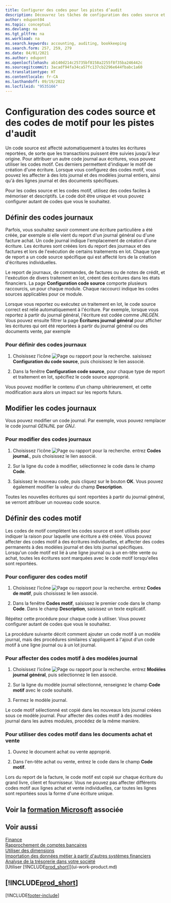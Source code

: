```yaml
---
title: Configurer des codes pour les pistes d’audit
description: Découvrez les tâches de configuration des codes source et des codes motif que vous pouvez utiliser pour suivre les pistes d'audit.
author: edupont04
ms.topic: conceptual
ms.devlang: na
ms.tgt_pltfrm: na
ms.workload: na
ms.search.keywords: accounting, auditing, bookkeeping
ms.search.form: 257, 259, 279
ms.date: 04/01/2021
ms.author: edupont
ms.openlocfilehash: ab140d214c25735bf8158a2255f8f35ba246442c
ms.sourcegitcommit: 3acadf94fa34ca57fc137cb2296e644fbabc1a60
ms.translationtype: HT
ms.contentlocale: fr-CA
ms.lasthandoff: 09/19/2022
ms.locfileid: "9535166"
---
```

# <a name="setting-up-source-codes-and-reason-codes-for-audit-trails"></a>Configuration des codes source et des codes de motif pour les pistes d'audit

Un code source est affecté automatiquement à toutes les écritures reportées, de sorte que les transactions puissent être suivies jusqu'à leur origine. Pour attribuer un autre code journal aux écritures, vous pouvez utiliser les codes motif. Ces derniers permettent d'indiquer le motif de création d'une écriture. Lorsque vous configurez des codes motif, vous pouvez les affecter à des lots journal et des modèles journal entiers, ainsi qu'à des lignes journal et des documents spécifiques.  

Pour les codes source et les codes motif, utilisez des codes faciles à mémoriser et descriptifs. Le code doit être unique et vous pouvez configurer autant de codes que vous le souhaitez.

## <a name="define-source-codes"></a>Définir des codes journaux

Parfois, vous souhaitez savoir comment une écriture particulière a été créée, par exemple si elle vient du report d'un journal général ou d'une facture achat. Un code journal indique l'emplacement de création d'une écriture. Les écritures sont créées lors du report des journaux et des factures et lors de l'exécution de certains traitements en lot. Chaque type de report a un code source spécifique qui est affecté lors de la création d'écritures individuelles.  

Le report de journaux, de commandes, de factures ou de notes de crédit, et l'exécution de divers traitement en lot, créent des écritures dans les états financiers. La page **Configuration code source** comporte plusieurs raccourcis, un pour chaque module. Chaque raccourci indique les codes sources applicables pour ce module.

Lorsque vous reportez ou exécutez un traitement en lot, le code source correct est relié automatiquement à l'écriture. Par exemple, lorsque vous reportez à partir du journal général, l'écriture est codée comme *JNLGÉN*. Vous pouvez ensuite filtrer la page **Écritures journal général** pour afficher les écritures qui ont été reportées à partir du journal général ou des documents vente, par exemple

### <a name="to-define-source-codes"></a>Pour définir des codes journaux

1. Choisissez l’icône ![Page ou rapport pour la recherche.](media/ui-search/search_small.png "Icône Page ou rapport pour la recherche") saisissez **Configuration du code source**, puis choisissez le lien associé.  

2. Dans la fenêtre **Configuration code source**, pour chaque type de report et traitement en lot, spécifiez le code source approprié.  

Vous pouvez modifier le contenu d'un champ ultérieurement, et cette modification aura alors un impact sur les reports futurs.

## <a name="change-source-codes"></a>Modifier les codes journaux

Vous pouvez modifier un code journal. Par exemple, vous pouvez remplacer le code journal *GENJNL* par *GNJ*.

### <a name="to-change-source-codes"></a>Pour modifier des codes journaux

1. Choisissez l’icône ![Page ou rapport pour la recherche.](media/ui-search/search_small.png "Icône Page ou rapport pour la recherche") entrez **Codes journal.**, puis choisissez le lien associé.

2. Sur la ligne du code à modifier, sélectionnez le code dans le champ **Code**.

3. Saisissez le nouveau code, puis cliquez sur le bouton **OK**. Vous pouvez également modifier la valeur du champ **Description**.

Toutes les nouvelles écritures qui sont reportées à partir du journal général, se verront attribuer un nouveau code source.

## <a name="define-reason-codes"></a>Définir des codes motif

Les codes de motif complètent les codes source et sont utilisés pour indiquer la raison pour laquelle une écriture a été créée. Vous pouvez affecter des codes motif à des écritures individuelles, et affecter des codes permanents à des modèles journal et des lots journal spécifiques. Lorsqu'un code motif est lié à une ligne journal ou à un en-tête vente ou achat, toutes les écritures sont marquées avec le code motif lorsqu'elles sont reportées.  

### <a name="to-set-up-reason-codes"></a>Pour configurer des codes motif

1. Choisissez l’icône ![Page ou rapport pour la recherche.](media/ui-search/search_small.png "Icône Page ou rapport pour la recherche")  entrez **Codes de motif**, puis choisissez le lien associé.

2. Dans la fenêtre **Codes motif**, saisissez le premier code dans le champ **Code**. Dans le champ **Description**, saisissez un texte explicatif.

Répétez cette procédure pour chaque code à utiliser. Vous pouvez configurer autant de codes que vous le souhaitez.

La procédure suivante décrit comment ajouter un code motif à un modèle journal, mais des procédures similaires s'appliquent à l'ajout d'un code motif à une ligne journal ou à un lot journal.  

### <a name="to-assign-reason-codes-to-journal-templates"></a>Pour affecter des codes motif à des modèles journal

1. Choisissez l’icône ![Page ou rapport pour la recherche.](media/ui-search/search_small.png "Icône Page ou rapport pour la recherche")  entrez **Modèles journal général**, puis sélectionnez le lien associé.

2. Sur la ligne du modèle journal sélectionné, renseignez le champ **Code motif** avec le code souhaité.

3. Fermez le modèle journal.

Le code motif sélectionné est copié dans les nouveaux lots journal créées sous ce modèle journal. Pour affecter des codes motif à des modèles journal dans les autres modules, procédez de la même manière.

### <a name="to-use-reason-codes-on-sales-and-purchase-documents"></a>Pour utiliser des codes motif dans les documents achat et vente

1. Ouvrez le document achat ou vente approprié.

2. Dans l'en-tête achat ou vente, entrez le code dans le champ **Code motif**.

Lors du report de la facture, le code motif est copié sur chaque écriture du grand livre, client et fournisseur. Vous ne pouvez pas affecter différents codes motif aux lignes achat et vente individuelles, car toutes les lignes sont reportées sous la forme d'une écriture unique.

## <a name="see-related-microsoft-training"></a>Voir la [formation Microsoft](/training/paths/set-up-financial-management-dynamics-365-business-central/) associée

## <a name="see-also"></a>Voir aussi

[Finance](finance.md)  
[Rapprochement de comptes bancaires](bank-manage-bank-accounts.md)  
[Utiliser des dimensions](finance-dimensions.md)  
[Importation des données métier à partir d'autres systèmes financiers](across-import-data-configuration-packages.md)  
[Analyse de la trésorerie dans votre société](finance-analyze-cash-flow.md)  
[Utiliser [!INCLUDE[prod_short](includes/prod_short.md)]](ui-work-product.md)  

## [!INCLUDE[prod_short](includes/free_trial_md.md)]  


[!INCLUDE[footer-include](includes/footer-banner.md)]
